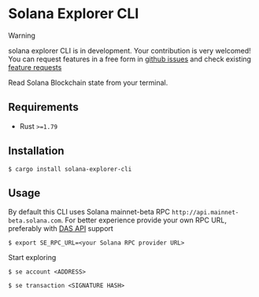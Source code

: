 # Solana Explorer CLI

> [!WARNING]
> solana explorer CLI is in development. Your contribution is very welcomed! You can request features in a free form in [github issues](https://github.com/dmshvetsov/solana-explorer-cli/issues/new) and check existing [feature requests](https://github.com/dmshvetsov/solana-explorer-cli/issues?q=is%3Aissue+label%3A%22feature+request%22)

Read Solana Blockchain state from your terminal.

## Requirements

* Rust `>=1.79`

## Installation

    $ cargo install solana-explorer-cli

## Usage

By default this CLI uses Solana mainnet-beta RPC `http://api.mainnet-beta.solana.com`. For better experience provide your own RPC URL, preferably with [DAS API](https://developers.metaplex.com/rpc-providers#rp-cs-available) support

    $ export SE_RPC_URL=<your Solana RPC provider URL>

Start exploring

    $ se account <ADDRESS>

    $ se transaction <SIGNATURE HASH>
